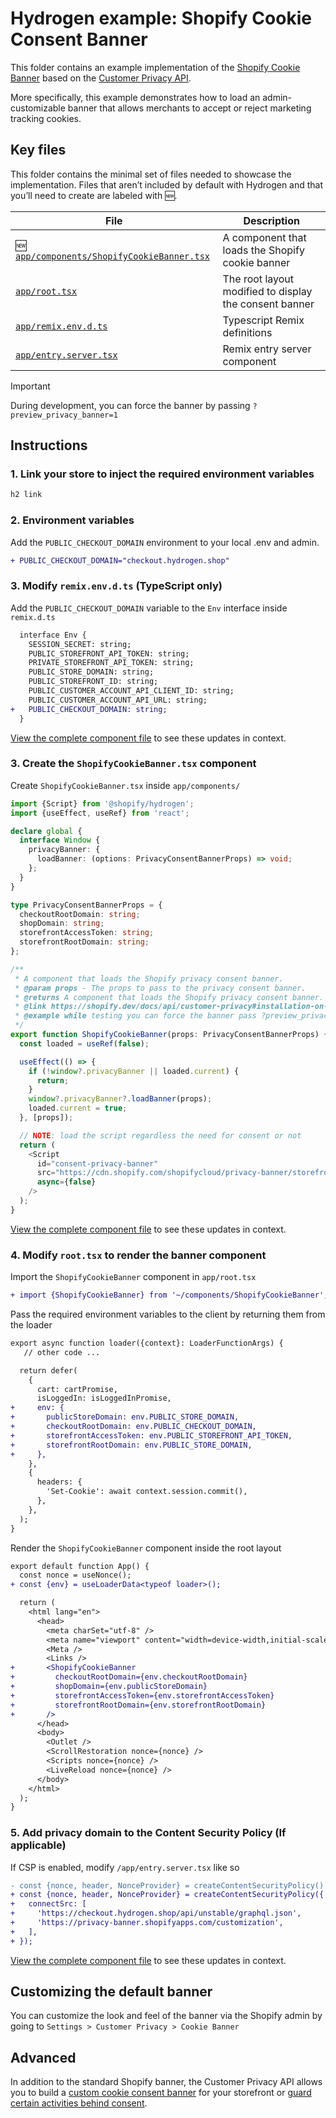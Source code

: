 # Hydrogen example: Shopify Cookie Consent Banner

This folder contains an example implementation of the [Shopify Cookie Banner](https://shopify.dev/docs/api/customer-privacy#installation-on-a-custom-storefront) based on the [Customer Privacy API](https://shopify.dev/docs/api/customer-privacy#installation-on-a-custom-storefront).

More specifically, this example demonstrates how to load an admin-customizable banner that allows merchants to accept or reject marketing tracking cookies.

## Key files

This folder contains the minimal set of files needed to showcase the implementation.
Files that aren’t included by default with Hydrogen and that you’ll need to
create are labeled with 🆕.

| File                                                 | Description                               |
| ---------------------------------------------------- | ----------------------------------------- |
| 🆕 [`app/components/ShopifyCookieBanner.tsx`](app/components/ShopifyCookieBanner.tsx) | A component that loads the Shopify cookie banner |
| [`app/root.tsx`](app/root.tsx) | The root layout modified to display the consent banner |
| [`app/remix.env.d.ts`](app/remix.env.d.ts) | Typescript Remix definitions |
| [`app/entry.server.tsx`](app/entry.server.tsx) | Remix entry server component |

> [!IMPORTANT]
> During development, you can force the banner by passing `?preview_privacy_banner=1`

## Instructions

### 1. Link your store to inject the required environment variables

```bash
h2 link
```

### 2. Environment variables

Add the `PUBLIC_CHECKOUT_DOMAIN` environment to your local .env and admin.

```diff
+ PUBLIC_CHECKOUT_DOMAIN="checkout.hydrogen.shop"
```

### 3. Modify `remix.env.d.ts` (TypeScript only)

Add the `PUBLIC_CHECKOUT_DOMAIN` variable to the `Env` interface inside `remix.d.ts`

```diff
  interface Env {
    SESSION_SECRET: string;
    PUBLIC_STOREFRONT_API_TOKEN: string;
    PRIVATE_STOREFRONT_API_TOKEN: string;
    PUBLIC_STORE_DOMAIN: string;
    PUBLIC_STOREFRONT_ID: string;
    PUBLIC_CUSTOMER_ACCOUNT_API_CLIENT_ID: string;
    PUBLIC_CUSTOMER_ACCOUNT_API_URL: string;
+   PUBLIC_CHECKOUT_DOMAIN: string;
  }
```

[View the complete component file](remix.env.d.ts) to see these updates in context.

### 3. Create the `ShopifyCookieBanner.tsx` component

Create `ShopifyCookieBanner.tsx` inside `app/components/`

```ts
import {Script} from '@shopify/hydrogen';
import {useEffect, useRef} from 'react';

declare global {
  interface Window {
    privacyBanner: {
      loadBanner: (options: PrivacyConsentBannerProps) => void;
    };
  }
}

type PrivacyConsentBannerProps = {
  checkoutRootDomain: string;
  shopDomain: string;
  storefrontAccessToken: string;
  storefrontRootDomain: string;
};

/**
 * A component that loads the Shopify privacy consent banner.
 * @param props - The props to pass to the privacy consent banner.
 * @returns A component that loads the Shopify privacy consent banner.
 * @link https://shopify.dev/docs/api/customer-privacy#installation-on-a-custom-storefront
 * @example while testing you can force the banner pass ?preview_privacy_banner=1
 */
export function ShopifyCookieBanner(props: PrivacyConsentBannerProps) {
  const loaded = useRef(false);

  useEffect(() => {
    if (!window?.privacyBanner || loaded.current) {
      return;
    }
    window?.privacyBanner?.loadBanner(props);
    loaded.current = true;
  }, [props]);

  // NOTE: load the script regardless the need for consent or not
  return (
    <Script
      id="consent-privacy-banner"
      src="https://cdn.shopify.com/shopifycloud/privacy-banner/storefront-banner.js"
      async={false}
    />
  );
}
```

[View the complete component file](app/components/ShopifyCookieBanner.tsx) to see these updates in context.

### 4. Modify `root.tsx` to render the banner component

Import the `ShopifyCookieBanner` component in `app/root.tsx`

```diff
+ import {ShopifyCookieBanner} from '~/components/ShopifyCookieBanner';
```

Pass the required environment variables to the client by returning them from the loader

```diff
export async function loader({context}: LoaderFunctionArgs) {
   // other code ...

  return defer(
    {
      cart: cartPromise,
      isLoggedIn: isLoggedInPromise,
+     env: {
+       publicStoreDomain: env.PUBLIC_STORE_DOMAIN,
+       checkoutRootDomain: env.PUBLIC_CHECKOUT_DOMAIN,
+       storefrontAccessToken: env.PUBLIC_STOREFRONT_API_TOKEN,
+       storefrontRootDomain: env.PUBLIC_STORE_DOMAIN,
+     },
    },
    {
      headers: {
        'Set-Cookie': await context.session.commit(),
      },
    },
  );
}
```

Render the `ShopifyCookieBanner` component inside the root layout

```diff
export default function App() {
  const nonce = useNonce();
+ const {env} = useLoaderData<typeof loader>();

  return (
    <html lang="en">
      <head>
        <meta charSet="utf-8" />
        <meta name="viewport" content="width=device-width,initial-scale=1" />
        <Meta />
        <Links />
+       <ShopifyCookieBanner
+         checkoutRootDomain={env.checkoutRootDomain}
+         shopDomain={env.publicStoreDomain}
+         storefrontAccessToken={env.storefrontAccessToken}
+         storefrontRootDomain={env.storefrontRootDomain}
+       />
      </head>
      <body>
        <Outlet />
        <ScrollRestoration nonce={nonce} />
        <Scripts nonce={nonce} />
        <LiveReload nonce={nonce} />
      </body>
    </html>
  );
}
```

### 5. Add privacy domain to the Content Security Policy (If applicable)

If CSP is enabled, modify `/app/entry.server.tsx` like so  

```diff
- const {nonce, header, NonceProvider} = createContentSecurityPolicy()
+ const {nonce, header, NonceProvider} = createContentSecurityPolicy({
+   connectSrc: [
+     'https://checkout.hydrogen.shop/api/unstable/graphql.json',
+     'https://privacy-banner.shopifyapps.com/customization',
+   ],
+ });
```

[View the complete component file](app/entry.server.tsx) to see these updates in context.

## Customizing the default banner

You can customize the look and feel of the banner via the Shopify admin by going to 
`Settings > Customer Privacy > Cookie Banner`

## Advanced

In addition to the standard Shopify banner, the Customer Privacy API allows you to build a [custom cookie consent banner](https://shopify.dev/docs/api/customer-privacy#collect-and-register-consent) for your storefront or [guard certain activities behind consent](https://shopify.dev/docs/api/customer-privacy#verify-data-processing-permission).
